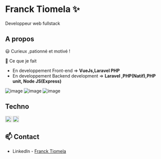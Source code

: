 # Franck Tiomela  ✨

Developpeur web fullstack


## A propos

😃 Curieux ,pationné et motivé !

💬 Ce que je fait

- En developpement Front-end  => **VueJs,Laravel PHP**
- En developpement Backend development =>  **Laravel ,PHP(Natif),PHP unit, Node JS(Express)**

![image](https://user-images.githubusercontent.com/82069062/117559525-07e8d780-b07e-11eb-9118-38865dca76da.png)
![image](https://ichi.pro/assets/images/max/724/1*TZ7eIB3cdZHCqo4iQB0jVg.jpeg)
![image](https://user-images.githubusercontent.com/82069062/117559575-644bf700-b07e-11eb-9b69-64a1e631c6db.png)



## Techno

<code><img height="20" src="https://laravel.com/img/logomark.min.svg"></code>
<code><img height="20" src="https://vuejs.org/images/logo.png"></code>



## 📫 Contact

- LinkedIn - [Franck Tiomela](https://www.linkedin.com/in/franck-tiomela-687693204/)
